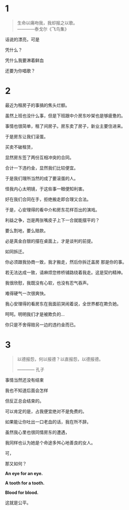 # 1

>生命以痛吻我，我却报之以歌。  
>————泰戈尔《飞鸟集》

话说的漂亮，可是

凭什么？

凭什么我要淋着鲜血

还要为你唱歌？

# 2

最近为租房子的事搞的焦头烂额。

虽然上班也没什么事，但是下班跟中介房东吵架也是够疲惫的。

事情也很简单，租了间房子。房东卖了房子，新业主要住进来。

于是房东让我们滚蛋。

买卖不破租赁，

显然房东签了两份互相冲突的合同。

合计一下违约金，显然我们比较便宜。

于是我们理所当然的成了要滚蛋的人。

怪我内心太明镜，于这些事一眼便知利害。

好在我们合同在手，拒绝搬走即合理又合法。

于是，心安理得的看中介和房东花样百出的演戏。

利益之争，岂是两张嘴皮子上下一合就能摆平的？

要么割地，要么赔款。

必是真金白银的摆在桌面上，才是谈判的前提。

如同拆迁。

你必须跟我协商一致，我才搬走，然后你拆迁盖房 那是你的事。

若无法达成一致，请麻烦您修桥铺路绕着我走。这是契约精神。

我很欣慰，我既没有心软，也没有忍气吞声。

难得硬气一次很爽快。

我心安理得的看房东在我面前哭闹着说，全世界都在欺负她。

呵呵。明明我们才是被欺负的...

你只是不舍得赔另一边的违约金而已。

# 3

>以德报怨，何以报德？以直报怨，以德报德。
>
>———— 孔子

事情当然还没有结束

我也不知道后面会怎样

但反正总会结束的。

可以肯定的是，占我便宜绝对不是免费的。

如果能让你吐出一口老血的话，我在所不辞。

虽然我心里也很同情房东的遭遇，

我同样也认为她是个命途多舛心地善良的女人。

可，

那又如何？

**An eye for an eye.**

**A tooth for a tooth.**

**Blood for blood.**

这就是公平。
